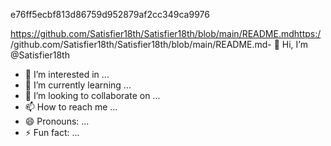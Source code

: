 e76ff5ecbf813d86759d952879af2cc349ca9976

https://github.com/Satisfier18th/Satisfier18th/blob/main/README.mdhttps:/
/github.com/Satisfier18th/Satisfier18th/blob/main/README.md- 👋 Hi, I’m @Satisfier18th
- 👀 I’m interested in ...
- 🌱 I’m currently learning ...
- 💞️ I’m looking to collaborate on ...
- 📫 How to reach me ...
- 😄 Pronouns: ...
- ⚡ Fun fact: ...

<!---
Satisfier18th/Satisfier18th is a ✨ special ✨ repository because its `README.md` (this file) appears on your GitHub profile.
You can click the Preview link to take a look at your changes.
--->
